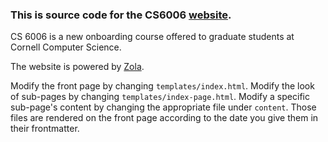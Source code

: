 ### This is source code for the CS6006 [website](https://cs6006.github.io/).

CS 6006 is a new onboarding course offered to graduate students at Cornell Computer Science.

The website is powered by [Zola](https://www.getzola.org/).

Modify the front page by changing `templates/index.html`. 
Modify the look of sub-pages by changing `templates/index-page.html`.
Modify a specific sub-page's content by changing the appropriate file under `content`. Those files are rendered on the front page according to the date you give them in their frontmatter.

